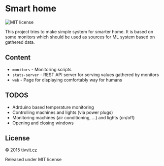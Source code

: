 # Smart home

![MIT license](https://img.shields.io/badge/license-MIT-blue.svg)

This project tries to make simple system for smarter home.
It is based on some monitors which should be used as sources for ML system
based on gathered data.

## Content

- `monitors` - Monitoring scripts
- `stats-server` - REST API server for serving values gathered by monitors
- `web` - Page for displaying comfortably way for humans

## TODOS

- Adrduino based temperature monitoring
- Controlling machines and lights (via power plugs)
- Monitoring machines (air conditioning, ...) and lights (on/off)
- Opening and closing windows

## License

&copy; 2015 [tivvit.cz](http://tivvit.cz)

Released under MIT license
